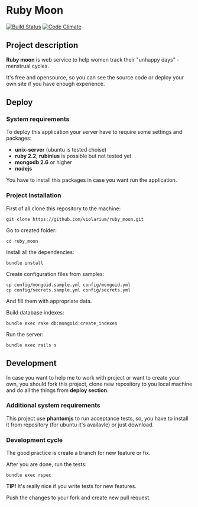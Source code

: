 # Ruby Moon

[![Build Status](https://travis-ci.org/violarium/ruby_moon.svg?branch=master)](https://travis-ci.org/violarium/ruby_moon)
[![Code Climate](https://codeclimate.com/github/violarium/ruby_moon/badges/gpa.svg)](https://codeclimate.com/github/violarium/ruby_moon)

## Project description

**Ruby moon** is web service to help women track their "unhappy days" - menstrual cycles.

It's free and opensource, so you can see the source code or deploy your own site if you have enough experience.

## Deploy

### System requirements

To deploy this application your server have to require some settings and packages:

  * **unix-server** (ubuntu is tested choise)
  * **ruby 2.2**, **rubinius** is possible but not tested yet
  * **mongodb 2.6** or higher
  * **nodejs**

You have to install this packages in case you want run the application.

### Project installation

First of all clone this repository to the machine:

    git clone https://github.com/violarium/ruby_moon.git

Go to created folder:

    cd ruby_moon

Install all the dependencies:

    bundle install

Create configuration files from samples:

    cp config/mongoid.sample.yml config/mongoid.yml
    cp config/secrets.sample.yml config/secrets.yml

And fill them with appropriate data.

Build database indexes:

    bundle exec rake db:mongoid:create_indexes

Run the server:

    bundle exec rails s


## Development

In case you want to help me to work with project or want to create your own, you should fork this project, clone new repository to you local machine and do all the things from **deploy section**.

### Additional system requirements

This project use **phantomjs** to run acceptance tests, so, you have to install it from repository (for ubuntu it's availavle) or just download.

### Development cycle

The good practice is create a branch for new feature or fix.

After you are done, run the tests:

    bundle exec rspec

**TIP!** It's really nice if you write tests for new features.

Push the changes to your fork and create new pull request.
